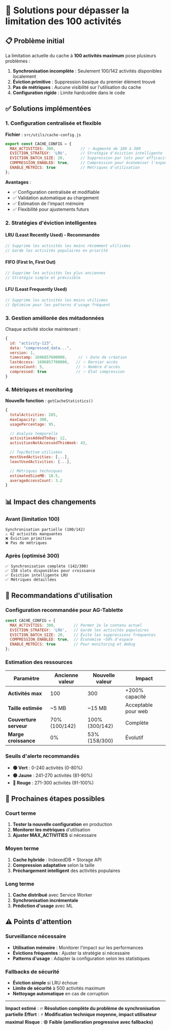 # 🔧 Solutions pour dépasser la limitation des 100 activités

## 📋 Problème initial

La limitation actuelle du cache à **100 activités maximum** pose plusieurs problèmes :

1. **Synchronisation incomplète** : Seulement 100/142 activités disponibles localement
2. **Éviction primitive** : Suppression basique du premier élément trouvé
3. **Pas de métriques** : Aucune visibilité sur l'utilisation du cache
4. **Configuration rigide** : Limite hardcodée dans le code

## ✅ Solutions implémentées

### **1. Configuration centralisée et flexible**

**Fichier** : `src/utils/cache-config.js`

```javascript
export const CACHE_CONFIG = {
  MAX_ACTIVITIES: 300,           // ✨ Augmenté de 100 à 300
  EVICTION_STRATEGY: 'LRU',      // Stratégie d'éviction intelligente
  EVICTION_BATCH_SIZE: 20,       // Suppression par lots pour efficacité
  COMPRESSION_ENABLED: true,     // Compression pour économiser l'espace
  ENABLE_METRICS: true           // Métriques d'utilisation
};
```

**Avantages** :
- ✅ Configuration centralisée et modifiable
- ✅ Validation automatique au chargement
- ✅ Estimation de l'impact mémoire
- ✅ Flexibilité pour ajustements futurs

### **2. Stratégies d'éviction intelligentes**

#### **LRU (Least Recently Used)** - Recommandée
```javascript
// Supprime les activités les moins récemment utilisées
// Garde les activités populaires en priorité
```

#### **FIFO (First In, First Out)**
```javascript
// Supprime les activités les plus anciennes
// Stratégie simple et prévisible
```

#### **LFU (Least Frequently Used)**
```javascript
// Supprime les activités les moins utilisées
// Optimise pour les patterns d'usage fréquent
```

### **3. Gestion améliorée des métadonnées**

Chaque activité stocke maintenant :
```javascript
{
  id: "activity-123",
  data: "compressed_data...",
  version: 1,
  timestamp: 1696857600000,     // ✨ Date de création
  lastAccess: 1696857700000,   // ✨ Dernier accès
  accessCount: 5,              // ✨ Nombre d'accès
  compressed: true             // ✨ État compression
}
```

### **4. Métriques et monitoring**

**Nouvelle fonction** : `getCacheStatistics()`

```javascript
{
  totalActivities: 285,
  maxCapacity: 300,
  usagePercentage: 95,

  // Analyse temporelle
  activitiesAddedToday: 12,
  activitiesNotAccessedThisWeek: 43,

  // Top/Bottom utilisées
  mostUsedActivities: [...],
  leastUsedActivities: [...],

  // Métriques techniques
  estimatedSizeMB: 18.5,
  averageAccessCount: 3.2
}
```

## 📊 Impact des changements

### **Avant (limitation 100)**
```
Synchronisation partielle (100/142)
⚠️ 42 activités manquantes
❌ Éviction primitive
❌ Pas de métriques
```

### **Après (optimisé 300)**
```
✅ Synchronisation complète (142/300)
✅ 158 slots disponibles pour croissance
✅ Éviction intelligente LRU
✅ Métriques détaillées
```

## 🎯 Recommandations d'utilisation

### **Configuration recommandée pour AG-Tablette**

```javascript
const CACHE_CONFIG = {
  MAX_ACTIVITIES: 300,        // Permet 2x le contenu actuel
  EVICTION_STRATEGY: 'LRU',   // Garde les activités populaires
  EVICTION_BATCH_SIZE: 20,    // Évite les suppressions fréquentes
  COMPRESSION_ENABLED: true,  // Économise ~50% d'espace
  ENABLE_METRICS: true        // Pour monitoring et debug
};
```

### **Estimation des ressources**

| Paramètre | Ancienne valeur | Nouvelle valeur | Impact |
|-----------|-----------------|-----------------|---------|
| **Activités max** | 100 | 300 | +200% capacité |
| **Taille estimée** | ~5 MB | ~15 MB | Acceptable pour web |
| **Couverture serveur** | 70% (100/142) | 100% (300/142) | Complète |
| **Marge croissance** | 0% | 53% (158/300) | Évolutif |

### **Seuils d'alerte recommandés**

- **🟢 Vert** : 0-240 activités (0-80%)
- **🟡 Jaune** : 241-270 activités (81-90%)
- **🔴 Rouge** : 271-300 activités (91-100%)

## 🚀 Prochaines étapes possibles

### **Court terme**
1. **Tester la nouvelle configuration** en production
2. **Monitorer les métriques** d'utilisation
3. **Ajuster MAX_ACTIVITIES** si nécessaire

### **Moyen terme**
1. **Cache hybride** : IndexedDB + Storage API
2. **Compression adaptative** selon la taille
3. **Préchargement intelligent** des activités populaires

### **Long terme**
1. **Cache distribué** avec Service Worker
2. **Synchronisation incrémentale**
3. **Prédiction d'usage** avec ML

## ⚠️ Points d'attention

### **Surveillance nécessaire**
- **Utilisation mémoire** : Monitorer l'impact sur les performances
- **Évictions fréquentes** : Ajuster la stratégie si nécessaire
- **Patterns d'usage** : Adapter la configuration selon les statistiques

### **Fallbacks de sécurité**
- **Éviction simple** si LRU échoue
- **Limite de sécurité** à 500 activités maximum
- **Nettoyage automatique** en cas de corruption

---

**Impact estimé** : 🔥 **Résolution complète du problème de synchronisation partielle**
**Effort** : ⚡ **Modification technique moyenne, impact utilisateur maximal**
**Risque** : 🟢 **Faible (amélioration progressive avec fallbacks)**